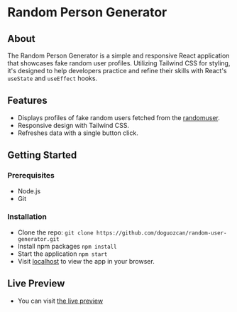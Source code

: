 # Random Person Generator

## About

The Random Person Generator is a simple and responsive React application that showcases fake random user profiles. Utilizing Tailwind CSS for styling, it's designed to help developers practice and refine their skills with React's `useState` and `useEffect` hooks.

## Features

- Displays profiles of fake random users fetched from the <a href="https://randomuser.me/" target="_blank">randomuser</a>.
- Responsive design with Tailwind CSS.
- Refreshes data with a single button click.

## Getting Started

### Prerequisites

- Node.js
- Git

### Installation

- Clone the repo:
  `git clone https://github.com/doguozcan/random-user-generator.git`
- Install npm packages
  `npm install`
- Start the application
  `npm start`
- Visit <a href="http://localhost:3000" target="_blank">localhost</a> to view the app in your browser.

## Live Preview

- You can visit <a href="https://stately-lollipop-9dd980.netlify.app/" target="_blank">the live preview</a>
